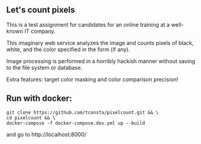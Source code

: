 ## Let's count pixels
This is a test assignment for candidates for an online training at a well-known IT company.

This imaginary web service analyzes the image and counts pixels of black, white, and the color specified in the form (if any).

Image processing is performed in a horribly hackish manner without saving to the file system or database.

Extra features: target color masking and color comparison precision!

## Run with docker:
```
git clone https://github.com/tconsta/pixelcount.git && \
cd pixelcount && \
docker-compose -f docker-compose.dev.yml up --build
```
and go to http://localhost:8000/